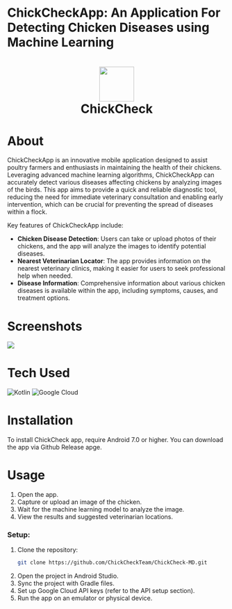 # ChickCheckApp: An Application For Detecting Chicken Diseases using Machine Learning
<div align="center">
      <h1> <img src="https://github.com/ChickCheckTeam/ChickCheck-MD/assets/114111567/d0c1063a-26f8-4448-a236-e9d610ef7167" width="80px"><br/>ChickCheck</h1>
     </div>


# About
ChickCheckApp is an innovative mobile application designed to assist poultry farmers and enthusiasts in maintaining the health of their chickens. Leveraging advanced machine learning algorithms, ChickCheckApp can accurately detect various diseases affecting chickens by analyzing images of the birds. This app aims to provide a quick and reliable diagnostic tool, reducing the need for immediate veterinary consultation and enabling early intervention, which can be crucial for preventing the spread of diseases within a flock.

Key features of ChickCheckApp include:
- **Chicken Disease Detection**: Users can take or upload photos of their chickens, and the app will analyze the images to identify potential diseases.
- **Nearest Veterinarian Locator**: The app provides information on the nearest veterinary clinics, making it easier for users to seek professional help when needed.
- **Disease Information**: Comprehensive information about various chicken diseases is available within the app, including symptoms, causes, and treatment options.

# Screenshots
<img src="https://github.com/ChickCheckTeam/ChickCheck-MD/assets/114111567/5419babd-dd6b-43f8-87f4-510fd84a4153">

# Tech Used
 ![Kotlin](https://img.shields.io/badge/kotlin-%230095D5.svg?style=for-the-badge&logo=kotlin&logoColor=white) ![Google Cloud](https://img.shields.io/badge/Google%20Cloud-%234285F4.svg?style=for-the-badge&logo=google-cloud&logoColor=white)

# Installation
To install ChickCheck app, require Android 7.0 or higher. You can download the app via Github Release apge.

# Usage
1. Open the app.
2. Capture or upload an image of the chicken.
3. Wait for the machine learning model to analyze the image.
4. View the results and suggested veterinarian locations.

### Setup:
1. Clone the repository:
    ```bash
    git clone https://github.com/ChickCheckTeam/ChickCheck-MD.git
    ```
2. Open the project in Android Studio.
3. Sync the project with Gradle files.
4. Set up Google Cloud API keys (refer to the API setup section).
5. Run the app on an emulator or physical device.


      
<!-- </> with 💛 by readMD (https://readmd.itsvg.in) -->
    
